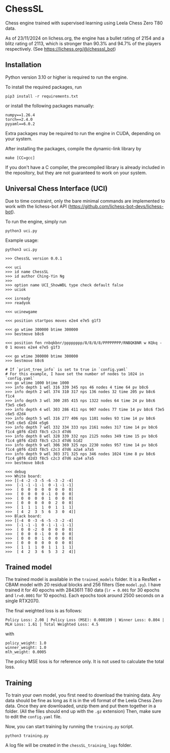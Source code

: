 # ChessSL
Chess engine trained with supervised learning using Leela Chess Zero T80 data.

As of 23/11/2024 on lichess.org, the engine has a bullet rating of 2154 and a blitz rating of 2113, which is stronger than 90.3% and 94.7% of the players respectively.
(See https://lichess.org/@/chesssl_bot) 

## Installation
Python version 3.10 or higher is required to run the engine.

To install the required packages, run
```
pip3 install -r requirements.txt
```
or install the following packages manually:
```
numpy==1.26.4
torch==2.4.0
pyyaml==6.0.2
```
Extra packages may be required to run the engine in CUDA, depending on your system. 

After installing the packages, compile the dynamic-link library by 
```
make [CC=gcc]
```
If you don't have a C compiler, the precompiled library is already included in the repository,
but they are not guaranteed to work on your system.

## Universal Chess Interface (UCI)
Due to time constraint, only the bare minimal commands are implemented to work with the lichess-bot API (https://github.com/lichess-bot-devs/lichess-bot).

To run the engine, simply run
```
python3 uci.py
```

Example usage:
```
python3 uci.py

>>> ChessSL version 0.0.1

<<< uci
>>> id name ChessSL
>>> id author Ching-Yin Ng
>>>
>>> option name UCI_ShowWDL type check default false
>>> uciok

<<< isready
>>> readyok

<<< ucinewgame

<<< position startpos moves e2e4 e7e5 g1f3

<<< go wtime 300000 btime 300000 
>>> bestmove b8c6

<<< position fen rnbqkbnr/pppppppp/8/8/8/8/PPPPPPPP/RNBQKBNR w KQkq - 0 1 moves e2e4 e7e5 g1f3

<<< go wtime 300000 btime 300000 
>>> bestmove b8c6

# If `print_tree_info` is set to true in `config.yaml`
# For this example, I have set the number of nodes to 1024 in `config.yaml`
<<< go wtime 1000 btime 1000 
>>> info depth 1 wdl 316 339 345 nps 46 nodes 4 time 64 pv b8c6 
>>> info depth 2 wdl 374 310 317 nps 136 nodes 32 time 205 pv b8c6 f1c4 
>>> info depth 3 wdl 300 285 415 nps 1322 nodes 64 time 24 pv b8c6 f3e5 c6e5 
>>> info depth 4 wdl 303 286 411 nps 907 nodes 77 time 14 pv b8c6 f3e5 c6e5 d2d4 
>>> info depth 5 wdl 316 277 406 nps 1101 nodes 93 time 14 pv b8c6 f3e5 c6e5 d2d4 e5g6 
>>> info depth 7 wdl 332 334 333 nps 2161 nodes 317 time 14 pv b8c6 f1c4 g8f6 d2d3 f8c5 c2c3 d7d6 
>>> info depth 8 wdl 328 339 332 nps 2125 nodes 349 time 15 pv b8c6 f1c4 g8f6 d2d3 f8c5 c2c3 d7d6 b1d2 
>>> info depth 9 wdl 306 369 325 nps 2230 nodes 957 time 14 pv b8c6 f1c4 g8f6 d2d3 f8c5 c2c3 d7d6 a2a4 a7a5 
>>> info depth 9 wdl 303 371 325 nps 346 nodes 1024 time 8 pv b8c6 f1c4 g8f6 d2d3 f8c5 c2c3 d7d6 a2a4 a7a5 
>>> bestmove b8c6

<<< debug
>>> White board:
>>> [[-4 -2 -3 -5 -6 -3 -2 -4]
>>>  [-1 -1 -1 -1  0 -1 -1 -1]
>>>  [ 0  0  0  0  0  0  0  0]
>>>  [ 0  0  0  0 -1  0  0  0]
>>>  [ 0  0  0  0  1  0  0  0]
>>>  [ 0  0  0  0  0  2  0  0]
>>>  [ 1  1  1  1  0  1  1  1]
>>>  [ 4  2  3  5  6  3  0  4]]
>>> Black board:
>>> [[-4  0 -3 -6 -5 -3 -2 -4]
>>>  [-1 -1 -1  0 -1 -1 -1 -1]
>>>  [ 0  0 -2  0  0  0  0  0]
>>>  [ 0  0  0 -1  0  0  0  0]
>>>  [ 0  0  0  1  0  0  0  0]
>>>  [ 0  0  0  0  0  0  0  0]
>>>  [ 1  1  1  0  1  1  1  1]
>>>  [ 4  2  3  6  5  3  2  4]]
```


## Trained model
The trained model is available in the `trained_models` folder.
It is a ResNet + CBAM model with 20 residual blocks and 256 filters (See `model.py`).
I have trained it for 40 epochs with 2843611 T80 data (`lr = 0.001` for 30 epochs and `lr=0.0001` for 10 epochs). Each epochs took around 2500 seconds on a single RTX2070.

The final weighted loss is as follows:
```
Policy Loss: 2.08 | Policy Loss (MSE): 0.000109 | Winner Loss: 0.804 | MLH Loss: 1.61 | Total Weighted Loss: 4.5
```
with
```
policy_weight: 1.0
winner_weight: 1.0
mlh_weight: 0.0005
```
The policy MSE loss is for reference only. It is not used to calculate the total loss.

## Training
To train your own model, you first need to download the training data. Any data should be fine as long as it is in the v6 format of the Leela Chess Zero data. 
Once they are downloaded, unzip them and put them together in a folder. (All the files should end up with the `.gz` extension)
Then, make sure to edit the `config.yaml` file.

Now, you can start training by running the `training.py` script.
```
python3 training.py
```
A log file will be created in the `chessSL_training_logs` folder.